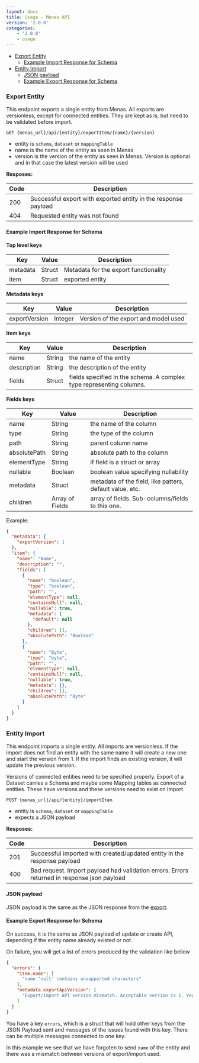 ```yaml
---
layout: docs
title: Usage - Menas API
version: '2.0.0'
categories:
    - '2.0.0'
    - usage
---
```


- [Export Entity](#export-entity)
  - [Example Import Response for Schema](#example-import-response-for-schema)
- [Entity Import](#entity-import)
  - [JSON payload](#json-payload)
  - [Example Export Response for Schema](#example-export-response-for-schema)


### Export Entity

This endpoint exports a single entity from Menas. All exports are versionless, except for connected entities. They are kept as is, but need to be validated before import.

`GET {menas_url}/api/{entity}/exportItem/{name}/{version}`

- entity is `schema`, `dataset` or `mappingTable`
- name is the name of the entity as seen in Menas
- version is the version of the entity as seen in Menas. Version is optional and in that case the latest version will be used

**Resposes:**

| Code | Description |
|------|-------------|
| 200  | Successful export with exported entity in the response payload |
| 404  | Requested entity was not found |

#### Example Import Response for Schema

**Top level keys**

| Key | Value | Description |
|---|---|---|
| metadata | Struct | Metadata for the export functionality |
| item | Struct | exported entity |

**Metadata keys**

| Key | Value | Description |
|---|---|---|
| exportVersion | Integer | Version of the export and model used |

**Item keys**

| Key | Value | Description |
|---|---|---|
| name | String | the name of the entity |
| description | String | the description of the entity |
| fields | Struct | fields specified in the schema. A complex type representing columns. |

**Fields keys**

| Key | Value | Description |
|---|---|---|
| name | String | the name of the column |
| type | String | the type of the column |
| path | String | parent column name |
| absolutePath | String | absolute path to the column |
| elementType | String | if field is a struct or array |
| nullable | Boolean | boolean value specifying nullability |
| metadata | Struct | metadata of the field, like patters, default value, etc. |
| children | Array of Fields | array of fields. Sub-columns/fields to this one. |


Example:
```json
{
  "metadata": {
    "exportVersion": 1
  },
  "item": {
    "name": "Name",
    "description": "",
    "fields": [
      {
        "name": "Boolean",
        "type": "boolean",
        "path": "",
        "elementType": null,
        "containsNull": null,
        "nullable": true,
        "metadata": {
          "default": null
        },
        "children": [],
        "absolutePath": "Boolean"
      },
      {
        "name": "Byte",
        "type": "byte",
        "path": "",
        "elementType": null,
        "containsNull": null,
        "nullable": true,
        "metadata": {},
        "children": [],
        "absolutePath": "Byte"
      }
    ]
  }
}
```

### Entity Import

This endpoint imports a single entity. All imports are versionless. If the import does not find an entity with the same name it will create a new one and start the version from 1. If the import finds an existing version, it will update the previous version.

Versions of connected entities need to be specified properly. Export of a Dataset carries a Schema and maybe some Mapping tables as connected entities. These have versions and these versions need to exist on Import.

`POST {menas_url}/api/{entity}/importItem`

- entity is `schema`, `dataset` or `mappingTable`
- expects a JSON payload

**Resposes:**

| Code | Description |
|------|-------------|
| 201  | Successful imported with created/updated entity in the response payload |
| 400  | Bad request. Import payload had validation errors. Errors returned in response json payload |

#### JSON payload

JSON payload is the same as the JSON response from the [export](#example-import-response-for-schema).

#### Example Export Response for Schema

On success, it is the same as JSON payload of update or create API, depending if the entity name already existed or not.

On failure, you will get a list of errors produced by the validation like bellow

```json
{
  "errors": {
    "item.name": [
      "name 'null' contains unsupported characters"
    ],
    "metadata.exportApiVersion": [
      "Export/Import API version mismatch. Acceptable version is 1. Version passed is 2"
    ]
  }
}
```

You have a key `errors`, which is a struct that will hold other keys from the JSON Payload sent and messages of the issues found with this key. 
There can be multiple messages connected to one key.

In this example we see that we have forgoten to send `name` of the entity and there was a mismatch between versions of export/import used. 
